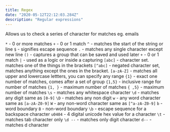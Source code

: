 ```yaml
---
title: Regex
date: "2020-05-12T22:12:03.284Z"
description: "Regular expressions"
---
```


Allows us to check a series of character for matches eg. emails

```*``` - 0 or more matches
```+``` - 0 or 1 match
```^``` - matches the start of the string or line
```$``` - signifies escape sequence
```.``` - matches any single character except new line
```()``` - captures a group that can be saved and used later
```+``` - 0 or 1 match
```|``` - used as a logic or inside a capturing
```[abc]``` - character set. matches one of the things in the brackets
```[^abc]``` - negated character set, matches anything except the ones in the bracket.
```[a-zA-Z]``` - matches all upper and lowercase lettters, you can specify any range
```{1}``` - exact one number of matches, comes after a set of group
```{1,5}``` - inclusive range for number of matches
```{1, }``` - maximum number of matches
```{ ,5}``` - maximum number of matches
```\s``` - matches any whitespace character
```\d``` - matches any digit same as ```[0-9]```
```\D``` - matches any non digit
```w``` - any word character same as ```[a-zA-Z0-9]```
```W``` - any non-word character same as ```[^a-zA-Z0-9]```
```b``` - word boundary
```B``` - non-word boundary
```\b``` - escape sequence for a backspace character
```u0404``` - 4 digital unicode hex value for a character
```\t``` - matches tab character only
```\d --``` - matches only digit character
```d--``` - matches d character
